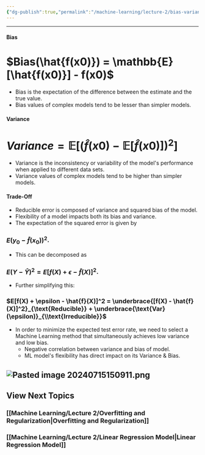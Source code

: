 ```yaml
---
{"dg-publish":true,"permalink":"/machine-learning/lecture-2/bias-variance/","dgPassFrontmatter":true}
---
```


---
#### Bias
# $Bias(\hat{f(x0)}) = \mathbb{E}[\hat{f(x0)}] - f(x0)$
- Bias is the expectation of the difference between the estimate and the true value.
- Bias values of complex models tend to be lesser than simpler models.
#### Variance
# ${Variance} = \mathbb{E}\left[(\hat{f}(x0) - \mathbb{E}[\hat{f}(x0)])^2\right]$
- Variance is the inconsistency or variability of the model's performance when applied to different data sets.
- Variance values of complex models tend to be higher than simpler models.
#### Trade-Off
- Reducible error is composed of variance and squared bias of the model.
- Flexibility of a model impacts both its bias and variance.
- The expectation of the squared error is given by 
### $E \left( y_0 - \hat{f}(x_0) \right)^2$.
- This can be decomposed as 
### $E(Y - \hat{Y})^2 = E[f(X) + \epsilon - \hat{f}(X)]^2$.
- Further simplifying this:
### $E[f(X) + \epsilon - \hat{f}(X)]^2 = \underbrace{[f(X) - \hat{f}(X)]^2}_{\text{Reducible}} + \underbrace{\text{Var}(\epsilon)}_{\\text{Irreducible}}$
- In order to minimize the expected test error rate, we need to select a Machine Learning method that simultaneously achieves low variance and low bias.
	- Negative correlation between variance and bias of model.
	- ML model's flexibility has direct impact on its Variance & Bias.

![Pasted image 20240715150911.png](/img/user/Machine%20Learning/Assests/Pasted%20image%2020240715150911.png)
---
## View Next Topics
### [[Machine Learning/Lecture 2/Overfitting and Regularization\|Overfitting and Regularization]]

### [[Machine Learning/Lecture 2/Linear Regression Model\|Linear Regression Model]]
